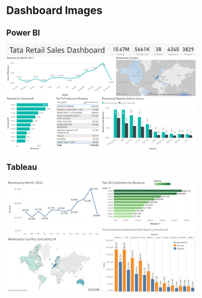 # Dashboard Images

## Power BI
![alt text](https://github.com/MomokaOguri/DataViz-projects/blob/main/Forage-Virtual-Intern_Tata/dashboard-image_PowerBI.png)

## Tableau
![alt text](https://github.com/MomokaOguri/DataViz-projects/blob/main/Forage-Virtual-Intern_Tata/dashboard-image_Tableau.png)

